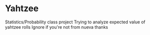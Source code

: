 # Yahtzee

Statistics/Probability class project
Trying to analyze expected value of yahtzee rolls
Ignore if you're not from nueva thanks
